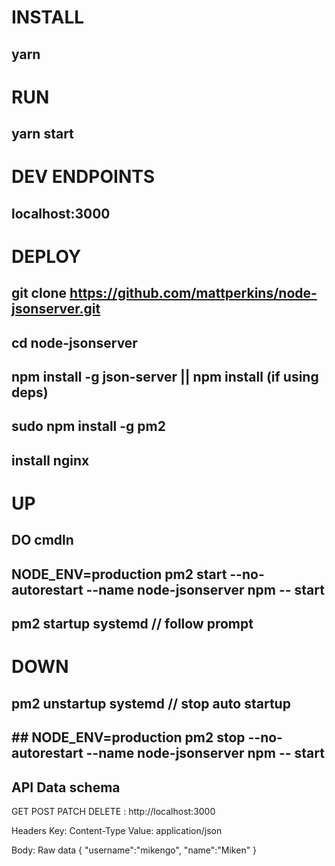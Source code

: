 # INSTALL 
## yarn

# RUN 
## yarn start

# DEV ENDPOINTS 
## localhost:3000

# DEPLOY 
## git clone https://github.com/mattperkins/node-jsonserver.git
## cd node-jsonserver
## npm install -g json-server || npm install (if using deps)
## sudo npm install -g pm2
## install nginx

# UP
## DO cmdln
## NODE_ENV=production pm2 start --no-autorestart --name node-jsonserver npm -- start
## pm2 startup systemd // follow prompt

# DOWN
## pm2 unstartup systemd // stop auto startup
## ## NODE_ENV=production pm2 stop --no-autorestart --name node-jsonserver npm -- start


## API Data schema
GET POST PATCH DELETE : http://localhost:3000

Headers 
Key: Content-Type 
Value: application/json

Body: 
Raw data
{
  "username":"mikengo",
  "name":"Miken"
}